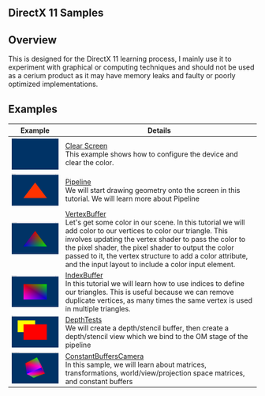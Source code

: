 ##               DirectX 11 Samples
  
</h1>


  ##              



## Overview
This is designed for the DirectX 11 learning process, I mainly use it to experiment with graphical or computing techniques and should not be used as a cerium product as it may have memory leaks and faulty or poorly optimized implementations.




## Examples


Example | Details
---------|--------
<img src="Screenshots/ClearScreen.png" width=380> | [Clear Screen](Src/ClearScreen)<br> This example shows how to configure the device and clear the color.
<img src="Screenshots/Pipeline.png" width=380> | [Pipeline](Src/Pipeline)<br> We will start drawing geometry onto the screen in this tutorial. We will learn more about Pipeline
<img src="Screenshots/VertexBuffer.png" width=380> | [VertexBuffer](Src/VertexBuffer)<br> Let's get some color in our scene. In this tutorial we will add color to our vertices to color our triangle. This involves updating the vertex shader to pass the color to the pixel shader, the pixel shader to output the color passed to it, the vertex structure to add a color attribute, and the input layout to include a color input element.
<img src="Screenshots/IndexBuffer.png" width=380> | [IndexBuffer](Src/IndexBuffer)<br> In this tutorial we will learn how to use indices to define our triangles. This is useful because we can remove duplicate vertices, as many times the same vertex is used in multiple triangles.
<img src="Screenshots/DepthTests.png" width=380> | [DepthTests](Src/DepthTests)<br> We will create a depth/stencil buffer, then create a depth/stencil view which we bind to the OM stage of the pipeline
<img src="Screenshots/ConstantBuffersCamera.png" width=380> | [ConstantBuffersCamera](Src/ConstantBuffersCamera)<br> In this sample, we will learn about matrices, transformations, world/view/projection space matrices, and constant buffers
